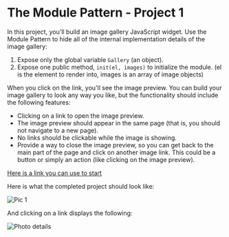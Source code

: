 # The Module Pattern - Project 1

In this project, you'll build an image gallery JavaScript widget.
Use the Module Pattern to hide all of the internal implementation details of the image gallery:

1. Expose only the global variable `Gallery` (an object).
2. Expose one public method, `init(el, images)` to initialize the module. (el is the element to render into, images is an array of image objects)

When you click on the link, you'll see the image preview.
You can build your image gallery to look any way you like, but the functionality should include the following features:

- Clicking on a link to open the image preview.
- The image preview should appear in the same page (that is, you should not navigate to a new page).
- No links should be clickable while the image is showing.
- Provide a way to close the image preview, so you can get back to the main part of the page and click on another image link. This could be a button or simply an action (like clicking on the image preview).

[Here is a link you can use to start](http://embed.plnkr.co/9q6w7X/)


Here is what the completed project should look like:

![Pic 1](https://dl.dropboxusercontent.com/u/26906414/silicon-villas/js-project-2-gallery.png)

And clicking on a link displays the following:

![Photo details](https://dl.dropboxusercontent.com/u/26906414/silicon-villas/js-project-2-gallery-2.png)
